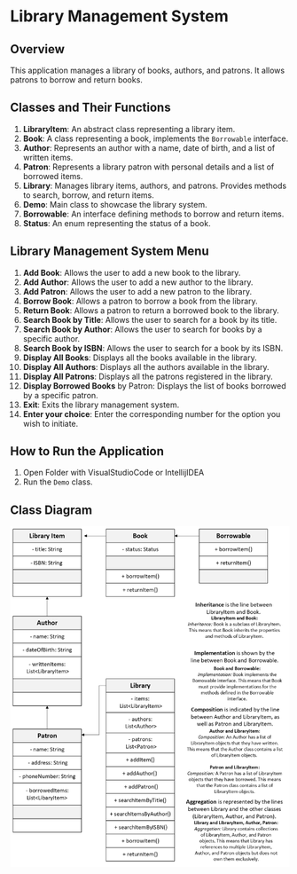 # Library Management System

## Overview
This application manages a library of books, authors, and patrons. It allows patrons to borrow and return books.

## Classes and Their Functions
1. **LibraryItem**: An abstract class representing a library item.
2. **Book**: A class representing a book, implements the `Borrowable` interface.
3. **Author**: Represents an author with a name, date of birth, and a list of written items.
4. **Patron**: Represents a library patron with personal details and a list of borrowed items.
5. **Library**: Manages library items, authors, and patrons. Provides methods to search, borrow, and return items.
6. **Demo**: Main class to showcase the library system.
7. **Borrowable**: An interface defining methods to borrow and return items.
8. **Status**: An enum representing the status of a book.

## Library Management System Menu
1. **Add Book**: Allows the user to add a new book to the library.
2. **Add Author**: Allows the user to add a new author to the library.
3. **Add Patron**: Allows the user to add a new patron to the library.
4. **Borrow Book**: Allows a patron to borrow a book from the library.
5. **Return Book**: Allows a patron to return a borrowed book to the library.
6. **Search Book by Title**: Allows the user to search for a book by its title.
7. **Search Book by Author**: Allows the user to search for books by a specific author.
8. **Search Book by ISBN**: Allows the user to search for a book by its ISBN.
9. **Display All Books**: Displays all the books available in the library.
10. **Display All Authors**: Displays all the authors available in the library.
11. **Display All Patrons**: Displays all the patrons registered in the library.
12. **Display Borrowed Books** by Patron: Displays the list of books borrowed by a specific patron.
0. **Exit**: Exits the library management system.
14. **Enter your choice**: Enter the corresponding number for the option you wish to initiate.

## How to Run the Application
1. Open Folder with VisualStudioCode or IntellijIDEA
2. Run the `Demo` class.

## Class Diagram
![Class Diagram](class_diagram.png)